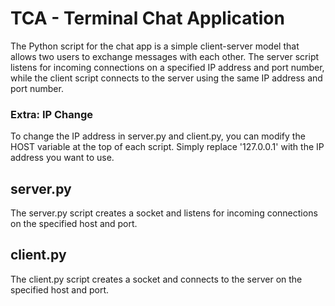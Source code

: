 # TCA - Terminal Chat Application
The Python script for the chat app is a simple client-server model that allows two users to exchange messages with each other. The server script listens for incoming connections on a specified IP address and port number, while the client script connects to the server using the same IP address and port number.
### Extra: IP Change
To change the IP address in server.py and client.py, you can modify the HOST variable at the top of each script. Simply replace '127.0.0.1' with the IP address you want to use.
## server.py
The server.py script creates a socket and listens for incoming connections on the specified host and port.
## client.py
The client.py script creates a socket and connects to the server on the specified host and port.
